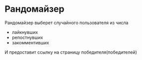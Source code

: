 # Рандомайзер
Рандомайзер выберет случайного пользователя из числа
- лайкнувших
- репостнувших
- закомментивших


И предоставит ссылку на страницу победителя(победителей)
